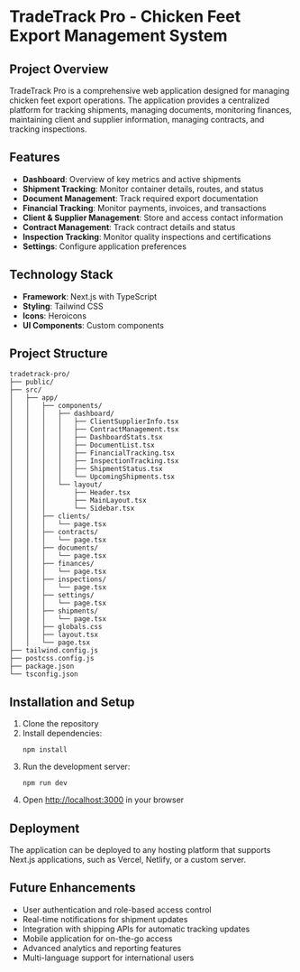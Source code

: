 # TradeTrack Pro - Chicken Feet Export Management System

## Project Overview
TradeTrack Pro is a comprehensive web application designed for managing chicken feet export operations. The application provides a centralized platform for tracking shipments, managing documents, monitoring finances, maintaining client and supplier information, managing contracts, and tracking inspections.

## Features
- **Dashboard**: Overview of key metrics and active shipments
- **Shipment Tracking**: Monitor container details, routes, and status
- **Document Management**: Track required export documentation
- **Financial Tracking**: Monitor payments, invoices, and transactions
- **Client & Supplier Management**: Store and access contact information
- **Contract Management**: Track contract details and status
- **Inspection Tracking**: Monitor quality inspections and certifications
- **Settings**: Configure application preferences

## Technology Stack
- **Framework**: Next.js with TypeScript
- **Styling**: Tailwind CSS
- **Icons**: Heroicons
- **UI Components**: Custom components

## Project Structure
```
tradetrack-pro/
├── public/
├── src/
│   ├── app/
│   │   ├── components/
│   │   │   ├── dashboard/
│   │   │   │   ├── ClientSupplierInfo.tsx
│   │   │   │   ├── ContractManagement.tsx
│   │   │   │   ├── DashboardStats.tsx
│   │   │   │   ├── DocumentList.tsx
│   │   │   │   ├── FinancialTracking.tsx
│   │   │   │   ├── InspectionTracking.tsx
│   │   │   │   ├── ShipmentStatus.tsx
│   │   │   │   └── UpcomingShipments.tsx
│   │   │   └── layout/
│   │   │       ├── Header.tsx
│   │   │       ├── MainLayout.tsx
│   │   │       └── Sidebar.tsx
│   │   ├── clients/
│   │   │   └── page.tsx
│   │   ├── contracts/
│   │   │   └── page.tsx
│   │   ├── documents/
│   │   │   └── page.tsx
│   │   ├── finances/
│   │   │   └── page.tsx
│   │   ├── inspections/
│   │   │   └── page.tsx
│   │   ├── settings/
│   │   │   └── page.tsx
│   │   ├── shipments/
│   │   │   └── page.tsx
│   │   ├── globals.css
│   │   ├── layout.tsx
│   │   └── page.tsx
├── tailwind.config.js
├── postcss.config.js
├── package.json
└── tsconfig.json
```

## Installation and Setup
1. Clone the repository
2. Install dependencies:
   ```
   npm install
   ```
3. Run the development server:
   ```
   npm run dev
   ```
4. Open [http://localhost:3000](http://localhost:3000) in your browser

## Deployment
The application can be deployed to any hosting platform that supports Next.js applications, such as Vercel, Netlify, or a custom server.

## Future Enhancements
- User authentication and role-based access control
- Real-time notifications for shipment updates
- Integration with shipping APIs for automatic tracking updates
- Mobile application for on-the-go access
- Advanced analytics and reporting features
- Multi-language support for international users
